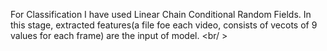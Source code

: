 For Classification I have used Linear Chain Conditional Random Fields. In this stage, extracted features(a file foe each video, consists of vecots of 9 values for each frame) are the input of model. <br/ >

